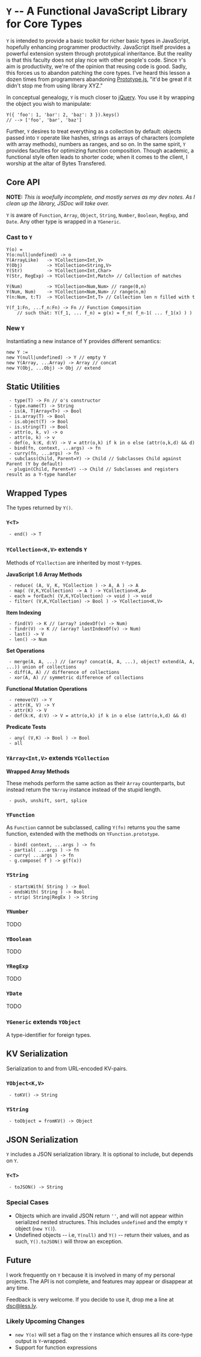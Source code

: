 
# `Y` -- A Functional JavaScript Library for Core Types #


`Y` is intended to provide a basic toolkit for richer basic types in JavaScript, hopefully enhancing programmer productivity. JavaScript itself provides a powerful extension system through prototypical inheritance. But the reality is that this faculty does not play nice with other people's code. Since `Y`'s aim is productivity, we're of the opinion that reusing code is good. Sadly, this forces us to abandon patching the core types. I've heard this lesson a dozen times from programmers abandoning [Prototype.js](http://prototypejs.org/), "it'd be great if it didn't stop me from using library XYZ."

In conceptual genealogy, `Y` is much closer to [jQuery](http://jquery.com). You use it by wrapping the object you wish to manipulate:

	Y({ 'foo': 1, 'bar': 2, 'baz': 3 }).keys()
	// --> ['foo', 'bar', 'baz']

Further, `Y` desires to treat everything as a collection by default: objects passed into `Y` operate like hashes, strings as arrays of characters (complete with array methods), numbers as ranges, and so on. In the same spirit, `Y` provides faculties for optimizing function composition. Though academic, a functional style often leads to shorter code; when it comes to the client, I worship at the altar of Bytes Transfered.


## Core API ##

**NOTE:** *This is woefully incomplete, and mostly serves as my dev notes. As I clean up the library, JSDoc will take over.*

`Y` is aware of `Function`, `Array`, `Object`, `String`, `Number`, `Boolean`, `RegExp`, and `Date`. Any other type is wrapped in a `YGeneric`.


### Cast to `Y`

	Y(o) =
	Y(o:null|undefined) -> o
	Y(ArrayLike)   -> YCollection<Int,V>
	Y(Obj)         -> YCollection<String,V>
	Y(Str)         -> YCollection<Int,Char>
	Y(Str, RegExp) -> YCollection<Int,Match> // Collection of matches

	Y(Num)         -> YCollection<Num,Num> // range(0,n)
	Y(Num, Num)    -> YCollection<Num,Num> // range(n,m)
	Y(n:Num, t:T)  -> YCollection<Int,T> // Collection len n filled with t

	Y(f_1:Fn, ...f_n:Fn) -> Fn // Function Composition
		// such that: Y(f_1, ... f_n) = g(x) = f_n( f_n-1( ... f_1(x) ) )
	


### New `Y`

Instantiating a new instance of Y provides different semantics:

	new Y :=
	new Y(null|undefined) -> Y // empty Y
	new Y(Array, ...Array) -> Array // concat
	new Y(Obj, ...Obj) -> Obj // extend


## Static Utilities ##

	 - type(T) -> Fn // o's constructor
	 - type.name(T) -> String
	 - is(A, T|Array<T>) -> Bool
	 - is.array(T) -> Bool
	 - is.object(T) -> Bool
	 - is.string(T) -> Bool
	 - attr(o, k, v) -> o
	 - attr(o, k) -> v
	 - def(o, k:K, d:V) -> V = attr(o,k) if k in o else (attr(o,k,d) && d)
	 - bind(fn, context, ...args) -> fn
	 - curry(fn, ...args) -> fn
	 - subclass(Child, Parent=Y) -> Child // Subclasses Child against Parent (Y by default) 
	 - plugin(Child, Parent=Y) --> Child // Subclasses and registers result as a Y-type handler


## Wrapped Types ##

The types returned by `Y()`.


### `Y<T>`

	 - end() -> T


### `YCollection<K,V>` extends `Y`

Methods of `YCollection` are inherited by most `Y`-types.

**JavaScript 1.6 Array Methods**

	 - reduce( (A, V, K, YCollection ) -> A, A ) -> A
	 - map( (V,K,YCollection) -> A ) -> YCollection<K,A>
	 - each = forEach( (V,K,YCollection) -> void ) -> void
	 - filter( (V,K,YCollection) -> Bool ) -> YCollection<K,V>

**Item Indexing**

	 - find(V) -> K // (array? indexOf(v) -> Num)
	 - findr(V) -> K // (array? lastIndexOf(v) -> Num)
	 - last() -> V
	 - len() -> Num

**Set Operations**

	 - merge(A, A, ...) // (array? concat(A, A, ...), object? extend(A, A, ...)) union of collections
	 - diff(A, A) // difference of collections
	 - xor(A, A) // symmetric difference of collections

**Functional Mutation Operations**

	 - remove(V) -> Y
	 - attr(K, V) -> Y
	 - attr(K) -> V
	 - def(k:K, d:V) -> V = attr(o,k) if k in o else (attr(o,k,d) && d)

**Predicate Tests**

	 - any( (V,K) -> Bool ) -> Bool
	 - all


### `YArray<Int,V>` extends `YCollection`

**Wrapped Array Methods**

These mehods perform the same action as their `Array` counterparts, but instead return the `YArray` instance instead of the stupid length.

	 - push, unshift, sort, splice


### `YFunction`

As `Function` cannot be subclassed, calling `Y(fn)` returns you the same function, extended with the methods on `YFunction.prototype`.

	 - bind( context, ...args ) -> fn
	 - partial( ...args ) -> fn
	 - curry( ...args ) -> fn
	 - g.compose( f ) -> g(f(x))


### `YString`

	 - startsWith( String ) -> Bool
	 - endsWith( String ) -> Bool
	 - strip( String|RegEx ) -> String

### `YNumber`

TODO

### `YBoolean`

TODO

### `YRegExp`

TODO

### `YDate`

TODO

### `YGeneric` extends `YObject`

A type-identifier for foreign types.


## KV Serialization ##

Serialization to and from URL-encoded KV-pairs.


### `YObject<K,V>`

	 - toKV() -> String


### `YString`

	 - toObject = fromKV() -> Object


## JSON Serialization ##

`Y` includes a JSON serialization library. It is optional to include, but depends on `Y`.

### `Y<T>`

	 - toJSON() -> String


### Special Cases

 - Objects which are invalid JSON return `''`, and will not appear within serialized nested structures. This includes `undefined` and the empty `Y` object (`new Y()`).
 - Undefined objects -- i.e, `Y(null)` and `Y()` -- return their values, and as such, `Y().toJSON()` will throw an exception.


## Future ##

I work frequently on `Y` because it is involved in many of my personal projects. The API is not complete, and features may appear or disappear at any time.

Feedback is very welcome. If you decide to use it, drop me a line at dsc@less.ly.


### Likely Upcoming Changes ###

 - `new Y(o)` will set a flag on the `Y` instance which ensures all its core-type output is `Y`-wrapped.
 - Support for function expressions




